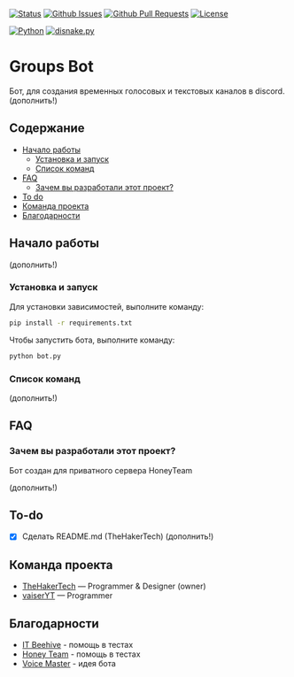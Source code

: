 [![Status](https://img.shields.io/badge/Status-active-green)](https://www.youtube.com/watch?v=dQw4w9WgXcQ)
[![Github Issues](https://img.shields.io/badge/Issues-0_open-green)](https://github.com/honey-team/Groups-Bot/issues)
[![Github Pull Requests](https://img.shields.io/badge/Pull_requests-0_open-green)](https://github.com/honey-team/Groups-Bot/pulls)
[![License](https://img.shields.io/badge/License-Apache_2.0-green)](https://www.google.com/url?sa=t&source=web&rct=j&opi=89978449&url=https://www.apache.org/licenses/LICENSE-2.0.txt&ved=2ahUKEwjf9Pza5t2IAxU2HBAIHVEVJrsQFnoECA8QAQ&usg=AOvVaw0ttBCWhBqQYWwuBtfDuA1H)

[![Python](https://img.shields.io/badge/Python-3.12.6-blue)](https://www.python.org/downloads/release/python-3126/)
[![disnake.py](https://img.shields.io/badge/Disnake-2.9.2-blue)](https://www.python.org/downloads/release/python-3126/)

# Groups Bot

Бот, для создания временных голосовых и текстовых каналов в discord.
(дополнить!)

## Содержание

- [Начало работы](#начало-работы)
  - [Установка и запуск](#установка-и-запуск)
  - [Список команд](#список-команд)
- [FAQ](#faq)
  - [Зачем вы разработали этот проект?](#зачем-вы-разработали-этот-проект)
- [To do](#to-do)
- [Команда проекта](#команда-проекта)
- [Благодарности](#благодарности)

## Начало работы

(дополнить!)

### Установка и запуск

Для установки зависимостей, выполните команду:

```sh
pip install -r requirements.txt
```

Чтобы запустить бота, выполните команду:

```sh
python bot.py
```

### Список команд

(дополнить!)

## FAQ

### Зачем вы разработали этот проект?

Бот создан для приватного сервера HoneyTeam 

(дополнить!)

## To-do

- [x] Сделать README.md (TheHakerTech)
(дополнить!)

## Команда проекта

- [TheHakerTech](https://github.com/TheHakerTech) — Programmer & Designer (owner)
- [vaiserYT](https://github.com/vaiserYT) — Programmer

## Благодарности

- [IT Beehive](https://discord.gg/26MpP9erzt) - помощь в тестах
- [Honey Team](https://www.youtube.com/watch?v=dQw4w9WgXcQ) - помощь в тестах
- [Voice Master](https://voicemaster.xyz/) - идея бота